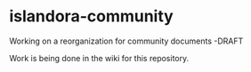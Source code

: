# islandora-community
Working on a reorganization for community documents -DRAFT 

Work is being done in the wiki for this repository.
